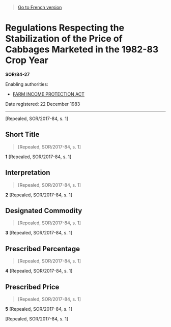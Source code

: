> [Go to French version](/fr/Règlements/Décrets,%20ordonnances%20et%20règlements%20statutaires/84/27.md)

# Regulations Respecting the Stabilization of the Price of Cabbages Marketed in the 1982-83 Crop Year

**SOR/84-27**

Enabling authorities: 
- [FARM INCOME PROTECTION ACT](/en/Acts/Statutes%20of%20Canada/1991/c.%2022.md)

Date registered: 22 December 1983

----------


[Repealed, SOR/2017-84, s. 1]



## Short Title
> [Repealed, SOR/2017-84, s. 1]



**1** [Repealed, SOR/2017-84, s. 1]




## Interpretation
> [Repealed, SOR/2017-84, s. 1]



**2** [Repealed, SOR/2017-84, s. 1]




## Designated Commodity
> [Repealed, SOR/2017-84, s. 1]



**3** [Repealed, SOR/2017-84, s. 1]




## Prescribed Percentage
> [Repealed, SOR/2017-84, s. 1]



**4** [Repealed, SOR/2017-84, s. 1]




## Prescribed Price
> [Repealed, SOR/2017-84, s. 1]



**5** [Repealed, SOR/2017-84, s. 1]


[Repealed, SOR/2017-84, s. 1]


